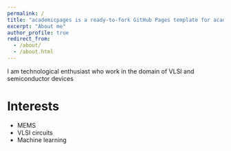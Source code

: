 ```yaml
---
permalink: /
title: "academicpages is a ready-to-fork GitHub Pages template for academic personal websites"
excerpt: "About me"
author_profile: true
redirect_from: 
  - /about/
  - /about.html
---
```






I am technological enthusiast who work in the domain of VLSI and semiconductor devices

Interests
======
* MEMS
* VLSI circuits
* Machine learning
  



